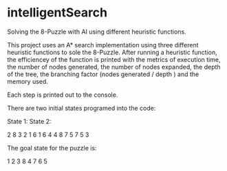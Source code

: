 # intelligentSearch
Solving the 8-Puzzle with AI using different heuristic functions.  

This project uses an A* search implementation using three different heuristic functions to sole the 8-Puzzle. After running 
a heuristic function, the efficiencey of the function is printed with the metrics of execution time, the number of nodes 
generated, the number of nodes expanded, the depth of the tree, the branching factor (nodes generated / depth ) and the 
memory used. 

Each step is printed out to the console.

There are two initial states programed into the code:

State 1:        State 2:

2 8 3          2 1 6
1 6 4          4   8
  7 5          7 5 3
  
  
The goal state for the puzzle is:

1 2 3
8   4
7 6 5
